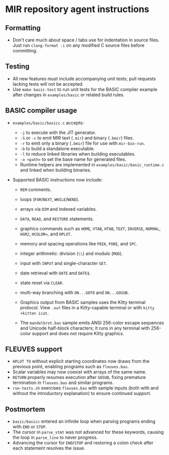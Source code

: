 # MIR repository agent instructions

## Formatting
- Don't care much about space / tabs use for indentation in source files. Just run `clang-format -i` on any modified C source files before committing.

## Testing
- All new features must include accompanying unit tests; pull requests lacking
  tests will not be accepted.
- Use `make basic-test` to run unit tests for the BASIC compiler example after changes in `examples/basic` or related build rules.

## BASIC compiler usage
- `examples/basic/basicc.c` accepts:
  - `-j` to execute with the JIT generator.
  - `-S` or `-c` to emit MIR text (`.mir`) and binary (`.bmir`) files.
  - `-r` to emit only a binary (`.bmir`) file for use with `mir-bin-run`.
  - `-b` to build a standalone executable.
  - `-l` to reduce linked libraries when building executables.
  - `-o <path>` to set the base name for generated files.
  - Runtime helpers are implemented in `examples/basic/basic_runtime.c` and linked when building binaries.

- Supported BASIC instructions now include:
  - `REM` comments.
  - loops (`FOR`/`NEXT`, `WHILE`/`WEND`).
  - arrays via `DIM` and indexed variables.
  - `DATA`, `READ`, and `RESTORE` statements.
  - graphics commands such as `HOME`, `VTAB`, `HTAB`, `TEXT`, `INVERSE`, `NORMAL`, `HGR2`, `HCOLOR=`, and `HPLOT`.
  - memory and spacing operations like `PEEK`, `POKE`, and `SPC`.
  - integer arithmetic: division (`\\`) and modulo (`MOD`).
  - input with `INPUT` and single-character `GET`.
  - date retrieval with `DATE` and `DATE$`.
  - state reset via `CLEAR`.
  - multi-way branching with `ON...GOTO` and `ON...GOSUB`.

  - Graphics output from BASIC samples uses the Kitty terminal protocol. View
    `.out` files in a Kitty-capable terminal or with `kitty +kitten icat`.
  - The `mandelbrot.bas` sample emits ANSI 256-color escape sequences and
    Unicode half-block characters; it runs in any terminal with 256-color
    support and does not require Kitty graphics.

## FLEUVES support
- `HPLOT TO` without explicit starting coordinates now draws from the previous
  point, enabling programs such as `fleuves.bas`.
- Scalar variables may now coexist with arrays of the same name.
- `RETURN` properly resumes execution after `GOSUB`, fixing premature
  termination in `fleuves.bas` and similar programs.
- `run-tests.sh` exercises `fleuves.bas` with sample inputs (both with and
  without the introductory explanation) to ensure continued support.

## Postmortem
- `basic/basicc` entered an infinite loop when parsing programs ending with `END` or `STOP`.
- The cursor in `parse_stmt` was not advanced for these keywords, causing the loop in `parse_line` to never progress.
- Advancing the cursor for `END`/`STOP` and restoring a colon check after each statement resolves the issue.

